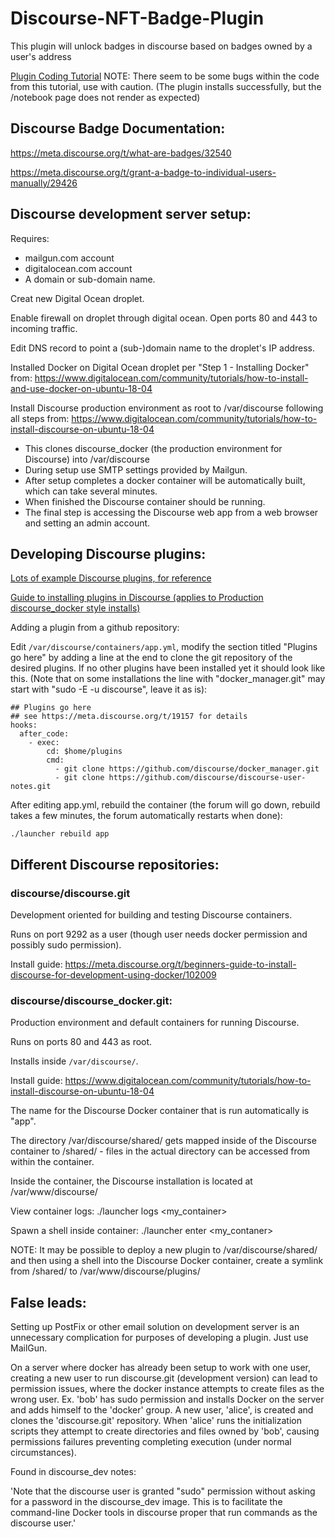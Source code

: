 # Discourse-NFT-Badge-Plugin
This plugin will unlock badges in discourse based on badges owned by a user's address

[Plugin Coding Tutorial](https://kleinfreund.de/how-to-create-a-discourse-plugin/)
NOTE: There seem to be some bugs within the code from this tutorial, use with caution. (The plugin installs successfully, but the /notebook page does not render as expected)



## Discourse Badge Documentation:

https://meta.discourse.org/t/what-are-badges/32540

https://meta.discourse.org/t/grant-a-badge-to-individual-users-manually/29426

##  Discourse development server setup:

Requires:
- mailgun.com account
- digitalocean.com account
- A domain or sub-domain name.

Creat new Digital Ocean droplet.

Enable firewall on droplet through digital ocean.  Open ports 80 and 443 to incoming traffic.

Edit DNS record to point a (sub-)domain name to the droplet's IP address.

Installed Docker on Digital Ocean droplet per "Step 1 - Installing Docker" from:
https://www.digitalocean.com/community/tutorials/how-to-install-and-use-docker-on-ubuntu-18-04

Install Discourse production environment as root to /var/discourse following all steps from:
https://www.digitalocean.com/community/tutorials/how-to-install-discourse-on-ubuntu-18-04

- This clones discourse_docker (the production environment for Discourse) into /var/discourse
- During setup use SMTP settings provided by Mailgun.
- After setup completes a docker container will be automatically built, which can take several minutes.
- When finished the Discourse container should be running.
- The final step is accessing the Discourse web app from a web browser and setting an admin account.


## Developing Discourse plugins:

[Lots of example Discourse plugins, for reference](https://github.com/discourse/all-the-plugins/tree/master/plugins)

[Guide to installing plugins in Discourse (applies to Production discourse_docker style installs)](https://meta.discourse.org/t/install-plugins-in-discourse/19157/215)

Adding a plugin from a github repository:

Edit `/var/discourse/containers/app.yml`, modify the section titled "Plugins go here" by adding a line at the end to clone the git repository of the desired plugins.  If no other plugins have been installed yet it should look like this. (Note that on some installations the line with "docker_manager.git" may start with "sudo -E -u discourse", leave it as is):

```
## Plugins go here
## see https://meta.discourse.org/t/19157 for details
hooks:
  after_code:
    - exec:
        cd: $home/plugins
        cmd:
          - git clone https://github.com/discourse/docker_manager.git
          - git clone https://github.com/discourse/discourse-user-notes.git
```

After editing app.yml, rebuild the container (the forum will go down, rebuild takes a few minutes, the forum automatically restarts when done):

`./launcher rebuild app`


## Different Discourse repositories:

### discourse/discourse.git
Development oriented for building and testing Discourse containers.

Runs on port 9292 as a user (though user needs docker permission and possibly sudo permission).

Install guide: https://meta.discourse.org/t/beginners-guide-to-install-discourse-for-development-using-docker/102009

### discourse/discourse_docker.git:
Production environment and default containers for running Discourse.

Runs on ports 80 and 443 as root.

Installs inside `/var/discourse/`.

Install guide: https://www.digitalocean.com/community/tutorials/how-to-install-discourse-on-ubuntu-18-04

The name for the Discourse Docker container that is run automatically is "app".

The directory /var/discourse/shared/ gets mapped inside of the Discourse container to /shared/ - files in the actual directory can be accessed from within the container.

Inside the container, the Discourse installation is located at /var/www/discourse/

View container logs:
    ./launcher logs <my_container>

Spawn a shell inside container:
    ./launcher enter <my_contaner>


NOTE: It may be possible to deploy a new plugin to /var/discourse/shared/ and then using a shell into the Discourse Docker container, create a symlink from /shared/<PLUGIN> to /var/www/discourse/plugins/<PLUGIN>


## False leads:

Setting up PostFix or other email solution on development server is an unnecessary complication for purposes of developing a plugin. Just use MailGun.

On a server where docker has already been setup to work with one user, creating a new user to run discourse.git (development version) can lead to permission issues, where the docker instance attempts to create files as the wrong user. Ex. 'bob' has sudo permission and installs Docker on the server and adds himself to the 'docker' group. A new user, 'alice', is created and clones the 'discourse.git' repository.  When 'alice' runs the initialization scripts they attempt to create directories and files owned by 'bob', causing permissions failures preventing completing execution (under normal circumstances).

Found in discourse_dev notes:

'Note that the discourse user is granted "sudo" permission without asking for a password in the discourse_dev image.  This is to facilitate the command-line Docker tools in discourse proper that run commands as the discourse user.'

